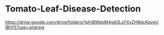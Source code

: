 # Tomato-Leaf-Disease-Detection
https://drive.google.com/drive/folders/1pfnBWdoM4g43LsYXyZH8dcKqveUIBhYE?usp=sharing
